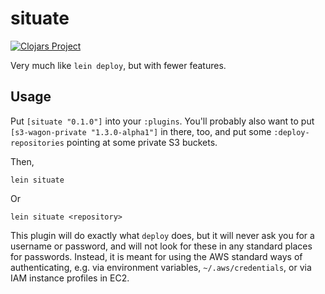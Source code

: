 # situate

[![Clojars Project](https://img.shields.io/clojars/v/situate.svg)](https://clojars.org/situate)

Very much like `lein deploy`, but with fewer features.

## Usage

Put `[situate "0.1.0"]` into your `:plugins`. You'll probably
also want to put `[s3-wagon-private "1.3.0-alpha1"]` in there,
too, and put some `:deploy-repositories` pointing at some
private S3 buckets.

Then,

    lein situate

Or

    lein situate <repository>
    
This plugin will do exactly what `deploy` does, but it will
never ask you for a username or password, and will not look for
these in any standard places for passwords. Instead, it is
meant for using the AWS standard ways of authenticating, e.g.
via environment variables, `~/.aws/credentials`, or via IAM instance
profiles in EC2.